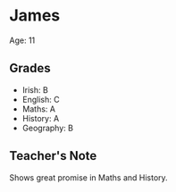 # James

Age: 11

## Grades

- Irish: B
- English: C
- Maths: A
- History: A
- Geography: B

## Teacher's Note

Shows great promise in Maths and History.
